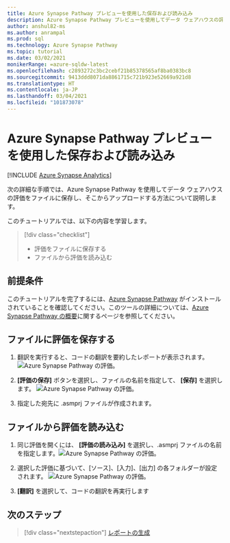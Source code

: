 ```yaml
---
title: Azure Synapse Pathway プレビューを使用した保存および読み込み
description: Azure Synapse Pathway プレビューを使用してデータ ウェアハウスの評価を保存して読み込む
author: anshul82-ms
ms.author: anrampal
ms.prod: sql
ms.technology: Azure Synapse Pathway
ms.topic: tutorial
ms.date: 03/02/2021
monikerRange: =azure-sqldw-latest
ms.openlocfilehash: c2893272c3bc2cebf21b85378565af8ba0383bc8
ms.sourcegitcommit: 9413ddd8071da8861715c721b923e52669a921d8
ms.translationtype: HT
ms.contentlocale: ja-JP
ms.lasthandoff: 03/04/2021
ms.locfileid: "101873078"
---
```

# <a name="save-and-load-assessments-with-azure-synapse-pathway-preview"></a>Azure Synapse Pathway プレビューを使用した保存および読み込み
[!INCLUDE [Azure Synapse Analytics](../../includes/applies-to-version/asa.md)]

次の詳細な手順では、Azure Synapse Pathway を使用してデータ ウェアハウスの評価をファイルに保存し、そこからアップロードする方法について説明します。

このチュートリアルでは、以下の内容を学習します。

> [!div class="checklist"]
> * 評価をファイルに保存する
> * ファイルから評価を読み込む

## <a name="prerequisites"></a>前提条件

このチュートリアルを完了するには、[Azure Synapse Pathway](synapse-pathway-download.md) がインストールされていることを確認してください。このツールの詳細については、[Azure Synapse Pathway の概要](azure-synapse-pathway-overview.md)に関するページを参照してください。

## <a name="saving-an-assessment-to-a-file"></a>ファイルに評価を保存する
 
1. 翻訳を実行すると、コードの翻訳を要約したレポートが表示されます。![Azure Synapse Pathway の評価。](./media/save-load-assessment/report-overview.png)
3. **[評価の保存]** ボタンを選択し、ファイルの名前を指定して、 **[保存]** を選択します。
![Azure Synapse Pathway の評価。](./media/save-load-assessment/save-assessment.png)

4. 指定した宛先に .asmprj ファイルが作成されます。

## <a name="loading-an-assessment-from-a-file"></a>ファイルから評価を読み込む

1. 同じ評価を開くには、 **[評価の読み込み]** を選択し、.asmprj ファイルの名前を指定します。![Azure Synapse Pathway の評価。](./media/save-load-assessment/browse-location.png)

1. 選択した評価に基づいて、[ソース]、[入力]、[出力] の各フォルダーが設定されます。
![Azure Synapse Pathway の評価。](./media/save-load-assessment/load-assessment.png)
1. **[翻訳]** を選択して、コードの翻訳を再実行します

## <a name="next-steps"></a>次のステップ

> [!div class="nextstepaction"]
> [レポートの生成](report-generation.md)
